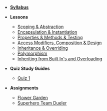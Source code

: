 - **[Syllabus](README.md)**
*  **Lessons**
    * [Scoping & Abstraction](https://docs.google.com/presentation/d/12hOwoFrwRFO_GZamHTbU8zTMhbRoS_VoqL90iLH6a7o/edit#slide=id.g923036cd67_0_68)
    * [Encapsulation & Instantiation](https://docs.google.com/presentation/d/1IR70lrYLkMBmEtG0wGqSUDy8p-psx5n392OSkEvOh54/edit#slide=id.g922ee0f568_0_78)
    * [Properties & Methods & Testing](https://docs.google.com/presentation/d/1mX-DJ_iVe9TRcVuITXwDdZF7t1OWhGCWPfboiFAFuJo/edit#slide=id.g924dfd1cd8_0_1)
    * [Access Modifiers, Composition & Design](https://docs.google.com/presentation/d/1mkjcaBZNC6XwvhWiMJwxLYoBfFJRfxwniWIM9AXbcZg/edit#slide=id.p)
    * [Inheritance & Overriding](https://docs.google.com/presentation/d/1Z7uQaPcRTnaMURHKYhflibR5o7VRAkPyuHq2TD92h9w/edit)
    * [Polymorphism](https://docs.google.com/presentation/d/1v2RuwQ_XH9HtiYorm_fL_NOOKDg3KA-Wct_vN61fsDM/edit#slide=id.g940a693d30_0_161)
     * [Inheriting from Built In's and Overloading](https://docs.google.com/presentation/d/1Y89TEvF1ooR1An4mtEFHWAbMK_3GR2fUHjrZwHqk4X8/edit#slide=id.g954658acd2_0_63)

* **Quiz Study Guides**
    * [Quiz 1](Lessons/quiz1.md)

    
*  **Assignments**
    * [Flower Garden](Lessons/flower_garden.md)
    * [Superhero Team Dueler](https://www.makeschool.com/academy/track/superhero-team-dueler)

